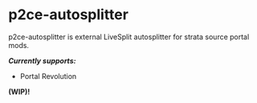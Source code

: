 # p2ce-autosplitter
p2ce-autosplitter is external LiveSplit autosplitter for strata source portal mods.

***Currently supports:***
- Portal Revolution

**(WIP)!**
